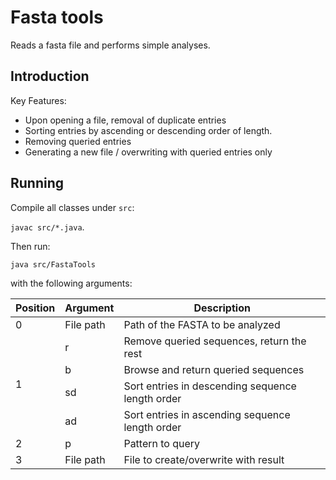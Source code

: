 # Fasta tools
Reads a fasta file and performs simple analyses.

## Introduction

Key Features:
* Upon opening a file, removal of duplicate entries
* Sorting entries by ascending or descending order of length.
* Removing queried entries
* Generating a new file / overwriting with queried entries only

## Running
Compile all classes under `src`: 

````javac src/*.java````.

Then run: 

````java src/FastaTools```` 

with the following arguments:

<table>
    <thead>
        <tr>
            <th>Position</th>
            <th>Argument</th>
            <th>Description</th>
        </tr>
    </thead>
    <tbody>
        <tr>
            <td rowspan=1>0</td>
            <td rowspan=1>File path</td>
            <td>Path of the FASTA to be analyzed</td>
        </tr>
        <tr>
            <td rowspan = 5>1</td>
        </tr>
        <tr>
            <td rowspan=1>r</td>
            <td>Remove queried sequences, return the rest</td>
        </tr>
        <tr>
            <td>b</td>
            <td>Browse and return queried sequences</td>
        </tr>
                <tr>
            <td>sd</td>
            <td>Sort entries in descending sequence length order</td>
        </tr>
                </tr>
                <tr>
            <td>ad</td>
            <td>Sort entries in ascending sequence length order</td>
        </tr>
        </tr>
  <tr>
    <td>2</td>
    <td>p</td>
    <td>Pattern to query</td>
  </tr>
    <tr>
    <td>3</td>
    <td>File path</td>
    <td>File to create/overwrite with result</td>
  </tr>
    </tbody>
</table>



